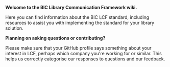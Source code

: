 **Welcome to the BIC Library Communication Framework wiki.**

Here you can find information about the BIC LCF standard, including resources to assist you with implementing the standard for your library solution.  

**Planning on asking questions or contributing?** 

Please make sure that your GitHub profile says something about your interest in LCF, perhaps which company you're working for or similar. This helps us correctly categorise our responses to questions and our feedback.